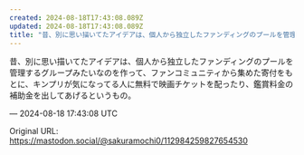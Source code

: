```yaml
---
created: 2024-08-18T17:43:08.089Z
updated: 2024-08-18T17:43:08.089Z
title: "昔、別に思い描いてたアイデアは、個人から独立したファンディングのプールを管理する[...]"
---
```


<p>昔、別に思い描いてたアイデアは、個人から独立したファンディングのプールを管理するグループみたいなのを作って、ファンコミュニティから集めた寄付をもとに、キンプリが気になってる人に無料で映画チケットを配ったり、鑑賞料金の補助金を出してあげるというもの。</p>

&mdash; 2024-08-18 17:43:08 UTC

Original URL: https://mastodon.social/@sakuramochi0/112984259827654530
